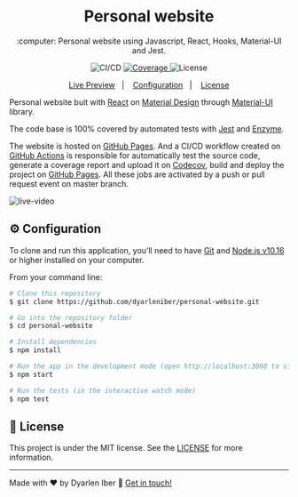<h1 align="center">
  Personal website
</h1>

<p align="center">
  :computer: Personal website using Javascript, React, Hooks, Material-UI and Jest.
</p>

<p align="center">
  <img alt="CI/CD" src="https://github.com/dyarleniber/personal-website/workflows/CI/CD/badge.svg">
  <a href="https://codecov.io/gh/dyarleniber/personal-website">
    <img alt="Coverage" src="https://img.shields.io/codecov/c/github/dyarleniber/personal-website">
  </a>
  <img alt="License" src="https://img.shields.io/github/license/dyarleniber/personal-website">
</p>

<p align="center">
  <a href="https://dyarleniber.github.io/personal-website/">Live Preview</a>&nbsp;&nbsp;&nbsp;|&nbsp;&nbsp;&nbsp;
  <a href="#gear-configuration">Configuration</a>&nbsp;&nbsp;&nbsp;|&nbsp;&nbsp;&nbsp;
  <a href="#memo-license">License</a>
</p>

Personal website buit with [React](https://reactjs.org) on [Material Design](https://material.io) through [Material-UI](https://material-ui.com) library.

The code base is 100% covered by automated tests with [Jest](https://jestjs.io) and [Enzyme](https://enzymejs.github.io/enzyme).

The website is hosted on [GitHub Pages](https://pages.github.com). And a CI/CD workflow created on [GitHub Actions](https://github.com/features/actions) is responsible for automatically test the source code, generate a coverage report and upload it on [Codecov](https://codecov.io), build and deploy the project on [GitHub Pages](https://pages.github.com). All these jobs are activated by a push or pull request event on master branch.

![live-video](https://user-images.githubusercontent.com/40317398/84079796-0ed11b00-a9d3-11ea-875d-6ec0571fa77e.gif)

## :gear: Configuration

To clone and run this application, you’ll need to have [Git](https://git-scm.com) and [Node.js v10.16](https://nodejs.org) or higher installed on your computer.

From your command line:

```bash
# Clone this repository
$ git clone https://github.com/dyarleniber/personal-website.git

# Go into the repository folder
$ cd personal-website

# Install dependencies
$ npm install

# Run the app in the development mode (open http://localhost:3000 to view it in the browser)
$ npm start

# Run the tests (in the interactive watch mode)
$ npm test
```

## :memo: License

This project is under the MIT license. See the [LICENSE](https://github.com/dyarleniber/personal-website/blob/master/LICENSE) for more information.

---

Made with ♥ by Dyarlen Iber :wave: [Get in touch!](https://dyarleniber.github.io/personal-website/)
